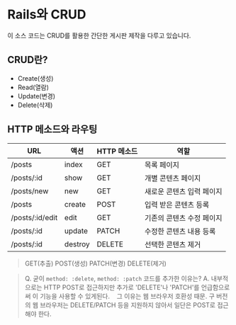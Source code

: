 # Rails와 CRUD

이 소스 코드는 CRUD를 활용한 간단한 게시판 제작을 다루고 있습니다.

## CRUD란?
- Create(생성)
- Read(열람)
- Update(변경)
- Delete(삭제)

## HTTP 메소드와 라우팅
| URL             | 액션    | HTTP 메소드 | 역할                      |
|-----------------|---------|-------------|---------------------------|
| /posts          | index   | GET         | 목록 페이지               |
| /posts/:id      | show    | GET         | 개별 콘텐츠 페이지        |
| /posts/new      | new     | GET         | 새로운 콘텐츠 입력 페이지 |
| /posts          | create  | POST        | 입력 받은 콘텐츠 등록     |
| /posts/:id/edit | edit    | GET         | 기존의 콘텐츠 수정 페이지 |
| /posts/:id      | update  | PATCH       | 수정한 콘텐츠 내용 등록   |
| /posts/:id      | destroy | DELETE      | 선택한 콘텐츠 제거        |
  
> GET(추출)
> POST(생성)
> PATCH(변경)
> DELETE(제거)
  
> Q. 굳이 `method: :delete`, `method: :patch` 코드를 추가한 이유는?
> A. 내부적으로는 HTTP POST로 접근하지만 추가로 'DELETE'나 'PATCH'를 언급함으로써 이 기능을 사용할 수 있게된다.
>    그 이유는 웹 브라우저 호환성 때문. 구 버전의 웹 브라우저는 DELETE/PATCH 등을 지원하지 않아서 일단은 POST로 접근해야 한다.
